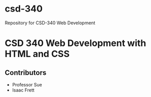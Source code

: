 # csd-340
Repository for CSD-340 Web Development

# CSD 340 Web Development with HTML and CSS

## Contributors

* Professor Sue
* Isaac Frett

